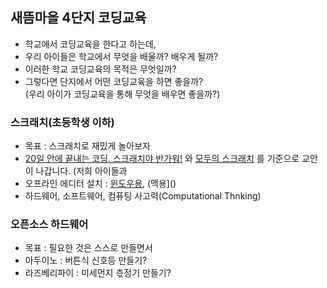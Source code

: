 ## 새뜸마을 4단지 코딩교육
- 학교에서 코딩교육을 한다고 하는데,  
- 우리 아이들은 학교에서 무엇을 배울까? 배우게 될까?  
- 이러한 학교 코딩교육의 목적은 무엇일까?  
- 그렇다면 단지에서 어떤 코딩교육을 하면 좋을까?  
(우리 아이가 코딩교육을 통해 무엇을 배우면 좋을까?)  
### 스크래치(초등학생 이하)
- 목표 : 스크래치로 재밌게 놀아보자
- [20일 안에 끝내는 코딩, 스크래치야 반가워!](http://www.kyobobook.co.kr/product/detailViewKor.laf?ejkGb=KOR&mallGb=KOR&barcode=9788927746850&orderClick=LAG&Kc=) 와 [모두의 스크래치](http://www.kyobobook.co.kr/product/detailViewKor.laf?ejkGb=KOR&mallGb=KOR&barcode=9791160502268&orderClick=LAH&Kc=) 를 기준으로 교안이 나갑니다.
  (저희 아이들과 
- 오프라인 에디터 설치 : [윈도우용](https://downloads.scratch.mit.edu/desktop/Scratch%20Desktop%20Setup%201.2.1.exe), (맥용]()
- 하드웨어, 소프트웨어, 컴퓨팅 사고력(Computational Thnking)
### 오픈소스 하드웨어
- 목표 : 필요한 것은 스스로 만들면서 
- 아두이노 : 버튼식 신호등 만들기?
- 라즈베리파이 : 미세먼지 츣정기 만들기?
